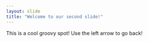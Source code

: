 ```yaml
---
layout: slide
title: "Welcome to our second slide!"
---
```

This is a cool groovy spot!
Use the left arrow to go back!
